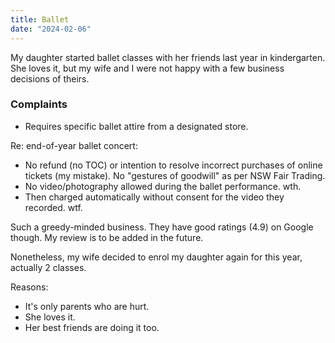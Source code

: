 ```yaml
---
title: Ballet
date: "2024-02-06"
---
```


My daughter started ballet classes with her friends last year in kindergarten. She loves it, but my wife and I were not happy with a few business decisions of theirs.

### Complaints

- Requires specific ballet attire from a designated store.

Re: end-of-year ballet concert:

- No refund (no TOC) or intention to resolve incorrect purchases of online tickets (my mistake). No "gestures of goodwill" as per NSW Fair Trading.
- No video/photography allowed during the ballet performance. wth.
- Then charged automatically without consent for the video they recorded. wtf.

Such a greedy-minded business. They have good ratings (4.9) on Google though. My review is to be added in the future.

Nonetheless, my wife decided to enrol my daughter again for this year, actually 2 classes.

Reasons:

- It's only parents who are hurt.
- She loves it.
- Her best friends are doing it too.
